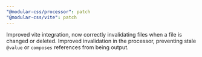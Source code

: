 ```yaml
---
"@modular-css/processor": patch
"@modular-css/vite": patch
---
```


Improved vite integration, now correctly invalidating files when a file is changed or deleted.
Improved invalidation in the processor, preventing stale `@value` or `composes` references from being output.
